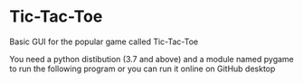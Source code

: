 # Tic-Tac-Toe
Basic GUI for the popular game called Tic-Tac-Toe

You need a python distibution (3.7 and above) and a module named pygame to run the following program or you can run it online on GitHub desktop
